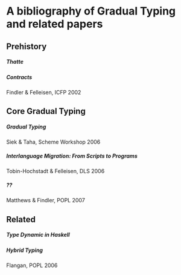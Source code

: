 # A bibliography of Gradual Typing and related papers

## Prehistory

##### Thatte
##### Contracts
Findler & Felleisen, ICFP 2002

## Core Gradual Typing

##### Gradual Typing
Siek & Taha, Scheme Workshop 2006
##### Interlanguage Migration: From Scripts to Programs
Tobin-Hochstadt & Felleisen, DLS 2006
##### ??
Matthews & Findler, POPL 2007

## Related

##### Type Dynamic in Haskell
##### Hybrid Typing
Flangan, POPL 2006
